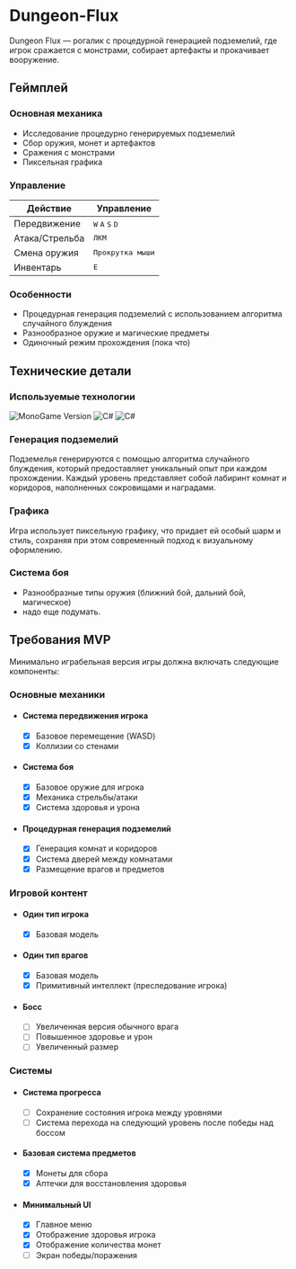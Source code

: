 # Dungeon-Flux
Dungeon Flux — рогалик с процедурной генерацией подземелий, где игрок сражается с монстрами, собирает артефакты и прокачивает вооружение. 
<!-- Игра основана на Soul Knight -->


## Геймплей

### Основная механика
- Исследование процедурно генерируемых подземелий
- Сбор оружия, монет и артефактов
- Сражения с монстрами
- Пиксельная графика

### Управление

| Действие | Управление |
|----------|------------|
| Передвижение | <kbd>W</kbd> <kbd>A</kbd> <kbd>S</kbd> <kbd>D</kbd> |
| Атака/Стрельба | <kbd>ЛКМ</kbd> |
| Смена оружия | <kbd>Прокрутка мыши</kbd> |
| Инвентарь | <kbd>E</kbd> |

### Особенности
- Процедурная генерация подземелий с использованием алгоритма случайного блуждения
- Разнообразное оружие и магические предметы
- Одиночный режим прохождения (пока что)


## Технические детали

### Используемые технологии
<img src="https://img.shields.io/badge/MonoGame-5.0.0-orange?logo=monogame" alt="MonoGame Version">
<img src="https://img.shields.io/badge/C%23-239120?logo=c-sharp&logoColor=white" alt="C#">
<img src="https://img.shields.io/badge/-.NET%208.0-blueviolet?logo=dotnet" alt="C#">

### Генерация подземелий
Подземелья генерируются с помощью алгоритма случайного блуждения, который предоставляет уникальный опыт при каждом прохождении. Каждый уровень представляет собой лабиринт комнат и коридоров, наполненных сокровищами и наградами.

### Графика
Игра использует пиксельную графику, что придает ей особый шарм и стиль, сохраняя при этом современный подход к визуальному оформлению.

### Система боя
- Разнообразные типы оружия (ближний бой, дальний бой, магическое)
- надо еще подумать.

## Требования MVP
Минимально играбельная версия игры должна включать следующие компоненты:

### Основные механики
- #### Система передвижения игрока
  - [x] Базовое перемещение (WASD)
  - [x] Коллизии со стенами
- #### Система боя
  - [x] Базовое оружие для игрока
  - [x] Механика стрельбы/атаки
  - [x] Система здоровья и урона
- #### Процедурная генерация подземелий
  - [x] Генерация комнат и коридоров
  - [x] Система дверей между комнатами
  - [x] Размещение врагов и предметов

### Игровой контент
- #### Один тип игрока
  - [x] Базовая модель
- #### Один тип врагов
  - [x] Базовая модель
  - [x] Примитивный интеллект (преследование игрока)
- #### Босс
  - [ ] Увеличенная версия обычного врага
  - [ ] Повышенное здоровье и урон
  - [ ] Увеличенный размер

### Системы
- #### Система прогресса
  - [ ] Сохранение состояния игрока между уровнями
  - [ ] Система перехода на следующий уровень после победы над боссом
- #### Базовая система предметов
  - [x] Монеты для сбора
  - [x] Аптечки для восстановления здоровья
- #### Минимальный UI
  - [x] Главное меню
  - [x] Отображение здоровья игрока
  - [x] Отображение количества монет
  - [ ] Экран победы/поражения